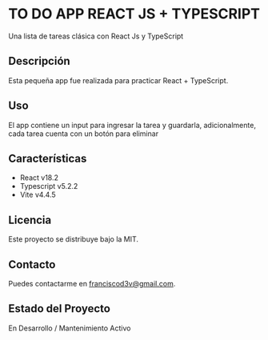 # TO DO APP REACT JS + TYPESCRIPT

Una lista de tareas clásica con React Js y TypeScript

## Descripción

Esta pequeña app fue realizada para practicar React + TypeScript.

## Uso

El app contiene un input para ingresar la tarea y guardarla, adicionalmente, cada tarea cuenta con un botón para eliminar

## Características

- React v18.2
- Typescript v5.2.2
- Vite v4.4.5

## Licencia

Este proyecto se distribuye bajo la MIT.

## Contacto

Puedes contactarme en franciscod3v@gmail.com.

## Estado del Proyecto

En Desarrollo / Mantenimiento Activo
